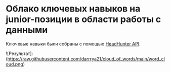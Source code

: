 # Облако ключевых навыков на junior-позиции в области работы с данными

Ключевые навыки были собраны с помощью [HeadHunter API](https://github.com/hhru/api).

![Результат]: 
(https://raw.githubusercontent.com/darrrya21/cloud_of_words/main/word_cloud.png)

